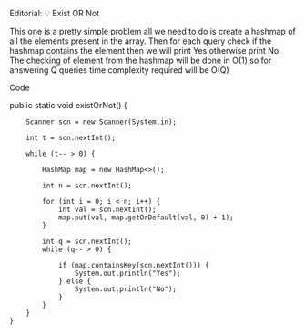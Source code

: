 Editorial: 💡 Exist OR Not

This one is a pretty simple problem all we need to do is create a hashmap of all the elements present in the array. Then for each query check if the hashmap contains the element then we will print Yes otherwise print No. The checking of element from the hashmap will be done in O(1) so for answering Q queries time complexity required will be O(Q)

Code

public static void existOrNot() {

        Scanner scn = new Scanner(System.in);

        int t = scn.nextInt();

        while (t-- > 0) {

            HashMap map = new HashMap<>();

            int n = scn.nextInt();

            for (int i = 0; i < n; i++) {
                int val = scn.nextInt();
                map.put(val, map.getOrDefault(val, 0) + 1);
            }

            int q = scn.nextInt();
            while (q-- > 0) {

                if (map.containsKey(scn.nextInt())) {
                    System.out.println("Yes");
                } else {
                    System.out.println("No");
                }
            }
        }
    }
